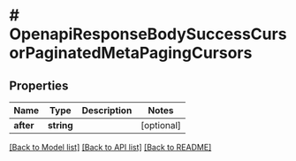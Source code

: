# # OpenapiResponseBodySuccessCursorPaginatedMetaPagingCursors

## Properties

Name | Type | Description | Notes
------------ | ------------- | ------------- | -------------
**after** | **string** |  | [optional]

[[Back to Model list]](../../README.md#models) [[Back to API list]](../../README.md#endpoints) [[Back to README]](../../README.md)
